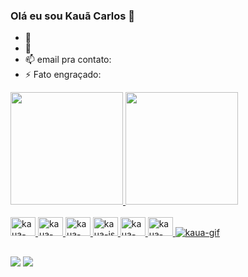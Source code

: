 ### Olá eu sou Kauã Carlos 👋


- 🔭 
- 🌱 
- 📫 email pra contato:
- ⚡ Fato engraçado:
<div>
  <a href="https://github.com/aciolekaua">
  <img height="180em" src="https://github-readme-stats.vercel.app/api?username=MateusGSV&show_icons=true&theme=tokyonight&include_all_comits=true"  />
  <img height="180em" src="https://github-readme-stats.vercel.app/api/top-langs/?username=MateusGSV&layout=compact&langs_count=16&theme=tokyonight" />
</div>

<div style="display: inline_block" ><br>
    <img aling="center" alt="kaua-php" height="30" width="40" src="https://cdn.jsdelivr.net/gh/devicons/devicon/icons/php/php-plain.svg" />
    <img aling="center" alt="kaua-html" height="30" width="40" src="https://cdn.jsdelivr.net/gh/devicons/devicon/icons/html5/html5-original.svg" />
    <img aling="center" alt="kaua-css" height="30" width="40" src="https://cdn.jsdelivr.net/gh/devicons/devicon/icons/css3/css3-original.svg" />
    <img aling="center" alt="kaua-js" height="30" width="40" src="https://cdn.jsdelivr.net/gh/devicons/devicon/icons/javascript/javascript-original.svg" />
    <img aling="center" alt="kaua-bootstrap" height="30" width="40" src="https://cdn.jsdelivr.net/gh/devicons/devicon/icons/bootstrap/bootstrap-original.svg" />
    <img aling="center" alt="kaua-jquery" height="30" width="40" src="https://cdn.jsdelivr.net/gh/devicons/devicon/icons/jquery/jquery-plain-wordmark.svg" />
    <img aling="rigth" alt="kaua-gif" src="https://media.tenor.com/INWZc-XWx2AAAAAC/skeleton-berserk.gif" />

##

<div>
  <a href="" target="_blank" ><img src="https://img.shields.io/badge/Instagram-E4405F?style=for-the-badge&logo=instagram&logoColor=white" /></a>
  <a href="" target="_blank"><img src="https://img.shields.io/badge/LinkedIn-0077B5?style=for-the-badge&logo=linkedin&logoColor=white" /></a>
</div>
